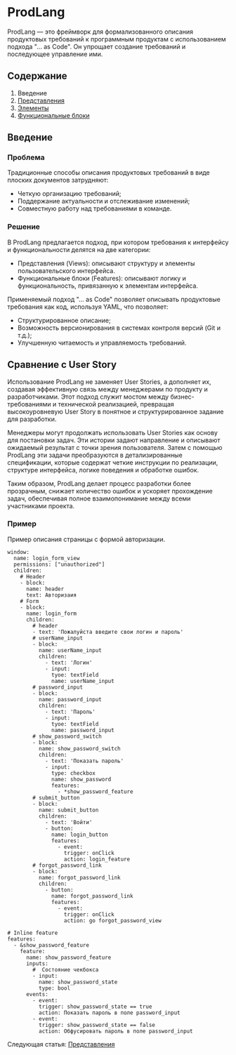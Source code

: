 # ProdLang
ProdLang — это фреймворк для формализованного описания продуктовых требований к программным продуктам с использованием подхода "... as Code". Он упрощает создание требований и последующее управление ими.
## Содержание
1. Введение
2. [Представления](./views/views.md)
3. [Элементы](./views/elements.md)
4. [Функциональные блоки](./features/features.md)

## Введение
### Проблема
Традиционные способы описания продуктовых требований в виде плоских документов затрудняют:

* Четкую организацию требований;
* Поддержание актуальности и отслеживание изменений;
* Совместную работу над требованиями в команде.

### Решение
В ProdLang предлагается подход, при котором требования к интерфейсу и функциональности делятся на две категории:

* Представления (Views): описывают структуру и элементы пользовательского интерфейса.
* Функциональные блоки (Features): описывают логику и функциональность, привязанную к элементам интерфейса.

Применяемый подход "... as Code" позволяет описывать продуктовые требования как код, используя YAML, что позволяет:

* Структурированное описание;
* Возможность версионирования в системах контроля версий (Git и т.д.);
* Улучшенную читаемость и управляемость требований.

## Сравнение с User Story

Использование ProdLang не заменяет User Stories, а дополняет их, создавая эффективную связь между менеджерами по продукту и разработчиками. Этот подход служит мостом между бизнес-требованиями и технической реализацией, превращая высокоуровневую User Story в понятное и структурированное задание для разработки.  

Менеджеры могут продолжать использовать User Stories как основу для постановки задач. Эти истории задают направление и описывают ожидаемый результат с точки зрения пользователя. Затем с помощью ProdLang эти задачи преобразуются в детализированные спецификации, которые содержат четкие инструкции по реализации, структуре интерфейса, логике поведения и обработке ошибок.  

Таким образом, ProdLang делает процесс разработки более прозрачным, снижает количество ошибок и ускоряет прохождение задач, обеспечивая полное взаимопонимание между всеми участниками проекта.  

### Пример
Пример описания страницы с формой авторизации.
~~~
window:
  name: login_form_view
  permissions: ["unauthorized"]
  children:
    # Header
    - block:
      name: header
      text: Авторизаия
    # Form
    - block:
      name: login_form
      children:
        # header
        - text: 'Пожалуйста введите свои логин и пароль'
        # userName_input
        - block:
          name: userName_input
          children:
            - text: 'Логин'
            - input:
              tyoe: textField
              name: userName_input
        # password_input
        - block:
          name: password_input
          children:
            - text: 'Пароль'
            - input:
              tyoe: textField 
              name: password_input
        # show_password_switch
        - block:
          name: show_password_switch
          children:
            - text: 'Показать пароль'
            - input:
              type: checkbox
              name: show_password
              features:
                - *show_password_feature
        # submit_button
        - block:
          name: submit_button
          children:
            - text: 'Войти'
            - button:
              name: login_button
              features:
                - event:
                  trigger: onClick
                  action: login_feature
        # forgot_password_link
        - block:
          name: forgot_password_link
          children:
            - button:
              name: forgot_password_link
              features:
                - event:
                  trigger: onClick
                  action: go forgot_password_view

# Inline feature
features:
  - &show_password_feature
    feature:
      name: show_password_feature
      inputs: 
        #  Состояние чекбокса
        - input:
          name: show_password_state 
          type: bool
      events:
        - event:
          trigger: show_password_state == true
          action: Показать пароль в поле password_input
        - event:
          trigger: show_password_state == false
          action: Обфусировать пароль в поле password_input 

~~~

Следующая статья: [Представления](./views/views.md)